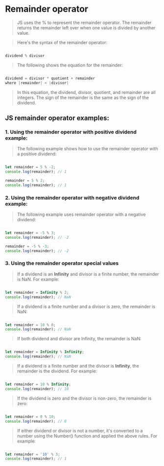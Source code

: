 # Remainder operator

> JS uses the % to represent the remainder operator. The remainder returns the remainder left over when one value is divided by another value.

> Here's the syntax of the remainder operator:

```js

dividend % divisor

```

> The following shows the equation for the remainder:

```js

dividend = divisor * quotient + remainder
where |remainder| < |divisor|

```

> In this equation, the dividend, divisor, quotient, and remainder are all integers. The sign of the remainder is the same as the sign of the dividend.

## JS remainder operator examples:

### 1. Using the remainder operator with positive dividend example:

> The following example shows how to use the remainder operator with a positive dividend:

```js

let remainder = 5 % -2;
console.log(remainder); // 1

remainder = 5 % 2;
console.log(remainder); // 1

```

### 2. Using the remainder operator with negative dividend example:

> The following example uses remainder operator with a negative dividend:

```js

let remainder = -5 % 3;
console.log(remainder); // -2

remainder = -5 % -3;
console.log(remainder); // -2

```

### 3. Using the remainder operator special values

> If a dividend is an __Infinity__ and divisor is a finite number, the remainder is NaN. For example:

```js

let remainder = Infinity % 2;
console.log(remainder); // NaN

```

> If a dividend is a finite number and a divisor is zero, the remainder is NaN:

```js

let remainder = 10 % 0;
console.log(remainder); // NaN

```

> If both dividend and divisor are Infinity, the remainder is NaN:

```js

let remainder = Infinity % Infinity;
console.log(remainder); // NaN

```

> If a dividend is a finite number and the divisor is __Infinity__, the remainder is the dividend. For example:

```js

let remainder = 10 % Infinity;
console.log(remainder); // 10

```

> If the dividend is zero and the divisor is non-zero, the remainder is zero:

```js

let remainder = 0 % 10;
console.log(remainder); // 0

```

> If either dividend or divisor is not a number, it's converted to a number using the Number() function and applied the above rules. For example:

```js

let remainder = '10' % 3;
console.log(remainder); // 1

```


